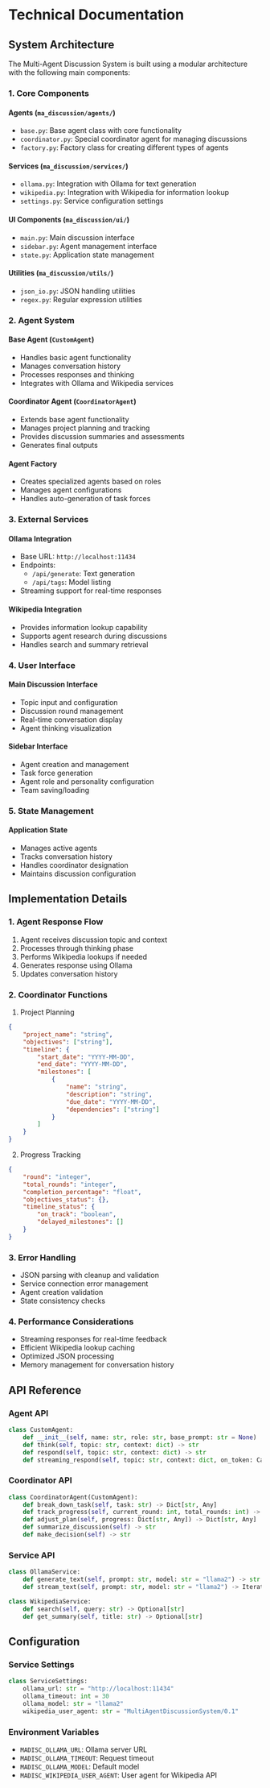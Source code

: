 # Technical Documentation

## System Architecture

The Multi-Agent Discussion System is built using a modular architecture with the following main components:

### 1. Core Components

#### Agents (`ma_discussion/agents/`)
- `base.py`: Base agent class with core functionality
- `coordinator.py`: Special coordinator agent for managing discussions
- `factory.py`: Factory class for creating different types of agents

#### Services (`ma_discussion/services/`)
- `ollama.py`: Integration with Ollama for text generation
- `wikipedia.py`: Integration with Wikipedia for information lookup
- `settings.py`: Service configuration settings

#### UI Components (`ma_discussion/ui/`)
- `main.py`: Main discussion interface
- `sidebar.py`: Agent management interface
- `state.py`: Application state management

#### Utilities (`ma_discussion/utils/`)
- `json_io.py`: JSON handling utilities
- `regex.py`: Regular expression utilities

### 2. Agent System

#### Base Agent (`CustomAgent`)
- Handles basic agent functionality
- Manages conversation history
- Processes responses and thinking
- Integrates with Ollama and Wikipedia services

#### Coordinator Agent (`CoordinatorAgent`)
- Extends base agent functionality
- Manages project planning and tracking
- Provides discussion summaries and assessments
- Generates final outputs

#### Agent Factory
- Creates specialized agents based on roles
- Manages agent configurations
- Handles auto-generation of task forces

### 3. External Services

#### Ollama Integration
- Base URL: `http://localhost:11434`
- Endpoints:
  - `/api/generate`: Text generation
  - `/api/tags`: Model listing
- Streaming support for real-time responses

#### Wikipedia Integration
- Provides information lookup capability
- Supports agent research during discussions
- Handles search and summary retrieval

### 4. User Interface

#### Main Discussion Interface
- Topic input and configuration
- Discussion round management
- Real-time conversation display
- Agent thinking visualization

#### Sidebar Interface
- Agent creation and management
- Task force generation
- Agent role and personality configuration
- Team saving/loading

### 5. State Management

#### Application State
- Manages active agents
- Tracks conversation history
- Handles coordinator designation
- Maintains discussion configuration

## Implementation Details

### 1. Agent Response Flow
1. Agent receives discussion topic and context
2. Processes through thinking phase
3. Performs Wikipedia lookups if needed
4. Generates response using Ollama
5. Updates conversation history

### 2. Coordinator Functions
1. Project Planning
```json
{
    "project_name": "string",
    "objectives": ["string"],
    "timeline": {
        "start_date": "YYYY-MM-DD",
        "end_date": "YYYY-MM-DD",
        "milestones": [
            {
                "name": "string",
                "description": "string",
                "due_date": "YYYY-MM-DD",
                "dependencies": ["string"]
            }
        ]
    }
}
```

2. Progress Tracking
```json
{
    "round": "integer",
    "total_rounds": "integer",
    "completion_percentage": "float",
    "objectives_status": {},
    "timeline_status": {
        "on_track": "boolean",
        "delayed_milestones": []
    }
}
```

### 3. Error Handling
- JSON parsing with cleanup and validation
- Service connection error management
- Agent creation validation
- State consistency checks

### 4. Performance Considerations
- Streaming responses for real-time feedback
- Efficient Wikipedia lookup caching
- Optimized JSON processing
- Memory management for conversation history

## API Reference

### Agent API

```python
class CustomAgent:
    def __init__(self, name: str, role: str, base_prompt: str = None)
    def think(self, topic: str, context: dict) -> str
    def respond(self, topic: str, context: dict) -> str
    def streaming_respond(self, topic: str, context: dict, on_token: Callable) -> str
```

### Coordinator API

```python
class CoordinatorAgent(CustomAgent):
    def break_down_task(self, task: str) -> Dict[str, Any]
    def track_progress(self, current_round: int, total_rounds: int) -> Dict[str, Any]
    def adjust_plan(self, progress: Dict[str, Any]) -> Dict[str, Any]
    def summarize_discussion(self) -> str
    def make_decision(self) -> str
```

### Service API

```python
class OllamaService:
    def generate_text(self, prompt: str, model: str = "llama2") -> str
    def stream_text(self, prompt: str, model: str = "llama2") -> Iterator[str]

class WikipediaService:
    def search(self, query: str) -> Optional[str]
    def get_summary(self, title: str) -> Optional[str]
```

## Configuration

### Service Settings
```python
class ServiceSettings:
    ollama_url: str = "http://localhost:11434"
    ollama_timeout: int = 30
    ollama_model: str = "llama2"
    wikipedia_user_agent: str = "MultiAgentDiscussionSystem/0.1"
```

### Environment Variables
- `MADISC_OLLAMA_URL`: Ollama server URL
- `MADISC_OLLAMA_TIMEOUT`: Request timeout
- `MADISC_OLLAMA_MODEL`: Default model
- `MADISC_WIKIPEDIA_USER_AGENT`: User agent for Wikipedia API 